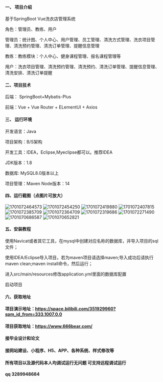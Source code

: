 

#### 一、 项目介绍
基于SpringBoot Vue洗衣店管理系统

角色：管理员、教练、用户

管理员：统计图、个人中心、用户管理、员工管理、清洗方式管理、洗衣项目管理、清洗预约管理、清洗订单管理、提醒信息管理

教练：教练模块：个人中心、健身课程管理、报名课程管理等

用户：洗衣项目管理、清洗预约管理、清洗预约、清洗订单管理、提醒信息管理、清洗安排、清洗订单提醒

#### 二、项目技术
后端： SpringBoot+Mybatis-Plus

前端：Vue + Vue Router + ELementUI + Axios

#### 三、 运行环境
开发语言：Java

项目架构：B/S架构

开发工具：IDEA，Eclipse,Myeclipse都可以。推荐IDEA

JDK版本：1.8

数据库: MySQL8.0版本以上

项目管理：Maven
Node版本：14
#### 四、运行截图（点图片可放大）

![1701072464573](https://github.com/666bears/carings/assets/143094776/61b90b24-77eb-45f3-bdcd-f4342b86f3f2)
![1701072454250](https://github.com/666bears/carings/assets/143094776/9941f145-453a-4b02-ad23-8ebfe0bab080)
![1701072419880](https://github.com/666bears/carings/assets/143094776/8f505ac4-9502-45ed-b78e-1a645aa30f8d)
![1701072407815](https://github.com/666bears/carings/assets/143094776/2c7aa49b-5ae4-4fe8-99dd-23a6ff18443d)
![1701072385709](https://github.com/666bears/carings/assets/143094776/9f00e023-7b10-4375-be59-fae106c12f2e)
![1701072364709](https://github.com/666bears/carings/assets/143094776/4f270897-e07a-4789-afba-d3915f3db7fe)
![1701072319686](https://github.com/666bears/carings/assets/143094776/be9a459e-757c-40a5-885d-d7b34edc9d72)
![1701072271490](https://github.com/666bears/carings/assets/143094776/e45cded2-0b0c-436d-8bbd-981e41608a81)
![1701070686587](https://github.com/666bears/carings/assets/143094776/be0eb6ce-3b66-4f9d-ab7e-520c0167acb2)
![1701070652821](https://github.com/666bears/carings/assets/143094776/4f1d4de8-5a55-4bf5-9ebc-bd0003e2021f)



#### 五、安装教程
使用Navicat或者其它工具，在mysql中创建对应名称的数据库，并导入项目的sql文件；

使用IDEA/Eclipse导入项目，若为maven项目请选择maven;导入成功后请执行maven clean;maven install命令，然后运行；

进入src/main/resources修改application.yml里面的数据库配置

启动项目

#### 六、获取地址
#### 项目演示地址：https://space.bilibili.com/351929960?spm_id_from=333.1007.0.0
#### 项目获取地址：https://www.666bear.com/
#### 接毕业设计和论文
#### 接网站建设、小程序、H5、APP、各种系统、样式修改等
#### 所有项目以及源代码本人均调试运行无问题 可支持远程调试运行
#### qq 3289948684


